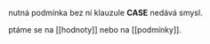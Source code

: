nutná podmínka bez ní klauzule **CASE** nedává smysl.

ptáme se na [[hodnoty]] nebo na  [[podmínky]]. 